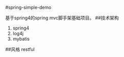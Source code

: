 #spring-simple-demo

基于spring4的spring mvc脚手架基础项目。
##技术架构

1. spring4
2. log4j
3. mybatis

##风格
restful


